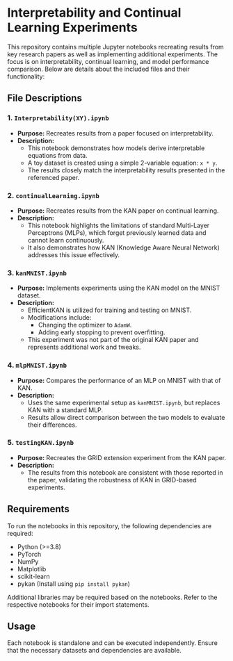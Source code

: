 # Interpretability and Continual Learning Experiments

This repository contains multiple Jupyter notebooks recreating results from key research papers as well as implementing additional experiments. The focus is on interpretability, continual learning, and model performance comparison. Below are details about the included files and their functionality:

## File Descriptions

### 1. `Interpretability(XY).ipynb`
- **Purpose:** Recreates results from a paper focused on interpretability.
- **Description:**
  - This notebook demonstrates how models derive interpretable equations from data.
  - A toy dataset is created using a simple 2-variable equation: `x * y`.
  - The results closely match the interpretability results presented in the referenced paper.

### 2. `continualLearning.ipynb`
- **Purpose:** Recreates results from the KAN paper on continual learning.
- **Description:**
  - This notebook highlights the limitations of standard Multi-Layer Perceptrons (MLPs), which forget previously learned data and cannot learn continuously.
  - It also demonstrates how KAN (Knowledge Aware Neural Network) addresses this issue effectively.

### 3. `kanMNIST.ipynb`
- **Purpose:** Implements experiments using the KAN model on the MNIST dataset.
- **Description:**
  - EfficientKAN is utilized for training and testing on MNIST.
  - Modifications include:
    - Changing the optimizer to `AdamW`.
    - Adding early stopping to prevent overfitting.
  - This experiment was not part of the original KAN paper and represents additional work and tweaks.

### 4. `mlpMNIST.ipynb`
- **Purpose:** Compares the performance of an MLP on MNIST with that of KAN.
- **Description:**
  - Uses the same experimental setup as `kanMNIST.ipynb`, but replaces KAN with a standard MLP.
  - Results allow direct comparison between the two models to evaluate their differences.

### 5. `testingKAN.ipynb`
- **Purpose:** Recreates the GRID extension experiment from the KAN paper.
- **Description:**
  - The results from this notebook are consistent with those reported in the paper, validating the robustness of KAN in GRID-based experiments.

## Requirements
To run the notebooks in this repository, the following dependencies are required:
- Python (>=3.8)
- PyTorch
- NumPy
- Matplotlib
- scikit-learn
- pykan (Install using `pip install pykan`)

Additional libraries may be required based on the notebooks. Refer to the respective notebooks for their import statements.

## Usage
Each notebook is standalone and can be executed independently. Ensure that the necessary datasets and dependencies are available.
